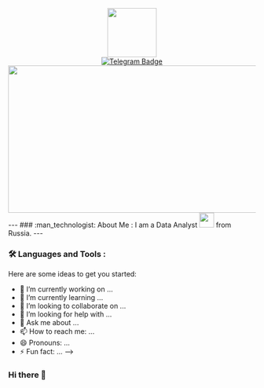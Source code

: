 <div id="header" align="center">
  <img src="https://media.giphy.com/media/TdjQAgDIkRsYm1HUbt/giphy.gif" width="100"/>
</div>
<div id="badges" align="center">
  <a href="https://t.me/Olelegko">
    <img src="https://img.shields.io/badge/-Telegram -blue" alt="Telegram Badge"/>
  </a>
</div>


<div align="center">
  <img src="https://media.giphy.com/media/dWesBcTLavkZuG35MI/giphy.gif" width="600" height="300"/>
</div>
---
### :man_technologist: About Me :
I am a Data Analyst <img src="https://media.giphy.com/media/WUlplcMpOCEmTGBtBW/giphy.gif" width="30"> from Russia.
---

### :hammer_and_wrench: Languages and Tools :





Here are some ideas to get you started:

- 🔭 I’m currently working on ...
- 🌱 I’m currently learning ...
- 👯 I’m looking to collaborate on ...
- 🤔 I’m looking for help with ...
- 💬 Ask me about ...
- 📫 How to reach me: ...
- 😄 Pronouns: ...
- ⚡ Fun fact: ...
-->

### Hi there 👋
